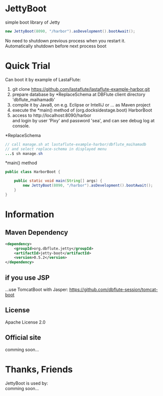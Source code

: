 JettyBoot
=======================
simple boot library of Jetty

```java
new JettyBoot(8090, "/harbor").asDevelopment().bootAwait();
```

No need to shutdown previous process when you restart it.  
Automatically shutdown before next process boot

# Quick Trial
Can boot it by example of LastaFlute:

1. git clone https://github.com/lastaflute/lastaflute-example-harbor.git
2. prepare database by *ReplaceSchema at DBFlute client directory 'dbflute_maihamadb'  
3. compile it by Java8, on e.g. Eclipse or IntelliJ or ... as Maven project
4. execute the *main() method of (org.docksidestage.boot) HarborBoot
5. access to http://localhost:8090/harbor  
and login by user 'Pixy' and password 'sea', and can see debug log at console.

*ReplaceSchema
```java
// call manage.sh at lastaflute-example-harbor/dbflute_maihamadb
// and select replace-schema in displayed menu
...$ sh manage.sh
```

*main() method
```java
public class HarborBoot {

    public static void main(String[] args) {
        new JettyBoot(8090, "/harbor").asDevelopment().bootAwait();
    }
}
```

# Information
## Maven Dependency
```xml
<dependency>
    <groupId>org.dbflute.jetty</groupId>
    <artifactId>jetty-boot</artifactId>
    <version>0.5.2</version>
</dependency>
```

## if you use JSP
...use TomcatBoot with Jasper: https://github.com/dbflute-session/tomcat-boot

## License
Apache License 2.0

## Official site
comming soon...

# Thanks, Friends
JettyBoot is used by:  
comming soon...
